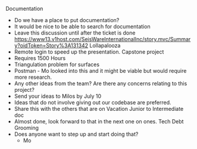 Documentation 
- Do we have a place to put documentation?
- It would be nice to be able to search for documentation
- Leave this discussion until after the ticket is done https://www13.v1host.com/SeisWareInternationalInc/story.mvc/Summary?oidToken=Story%3A131342
Lollapalooza 
- Remote login to speed up the presentation.
Capstone project
- Requires 1500 Hours
- Triangulation problem for surfaces
- Postman - Mo looked into this and it might be viable but would require more research. 
- Any other ideas from the team? Are there any concerns relating to this project?
- Send your ideas to Milos by July 10
- Ideas that do not involve giving out our codebase are preferred.
- Share this with the others that are on Vacation
Junior to Intermediate doc
- Almost done, look forward to that in the next one on ones.
Tech Debt Grooming
- Does anyone want to step up and start doing that?
	- Mo


